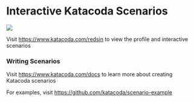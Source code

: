 # Interactive Katacoda Scenarios

[![](http://shields.katacoda.com/katacoda/redsin/count.svg)](https://www.katacoda.com/redsin "Get your profile on Katacoda.com")

Visit https://www.katacoda.com/redsin to view the profile and interactive scenarios

### Writing Scenarios
Visit https://www.katacoda.com/docs to learn more about creating Katacoda scenarios

For examples, visit https://github.com/katacoda/scenario-example
